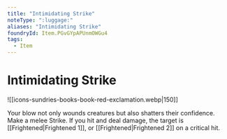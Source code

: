 ```yaml
---
title: "Intimidating Strike"
noteType: ":luggage:"
aliases: "Intimidating Strike"
foundryId: Item.PGvGYpAPUnmOWGu4
tags:
  - Item
---
```


# Intimidating Strike
![[icons-sundries-books-book-red-exclamation.webp|150]]

Your blow not only wounds creatures but also shatters their confidence. Make a melee Strike. If you hit and deal damage, the target is [[Frightened|Frightened 1]], or [[Frightened|Frightened 2]] on a critical hit.

